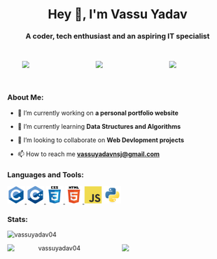 
 <!-- name -->
<h1 align="center">Hey 👋, I'm Vassu Yadav </h1>
<h3 align="center">A coder, tech enthusiast and an aspiring IT specialist </h3>
<br>


<!-- social media links -->
<p align="center" style="display: flex; justify-content: space-around;">
<a href="https://leetcode.com/u/VasuXMidnightGeek/">
<img src="https://img.shields.io/badge/-LeetCode-FFA116?style=for-the-badge&logo=LeetCode&logoColor=white"/></a> &nbsp;&nbsp;&nbsp;&nbsp;
<a href="https://www.linkedin.com/in/vassu-yadav-9a2429314/">
<img src="https://img.shields.io/badge/LinkedIn-0077B5?style=for-the-badge&logo=linkedin&logoColor=white"/></a> &nbsp;&nbsp;&nbsp;&nbsp;
<a href="https://www.codechef.com/users/vassuyadav">
<img src="https://img.shields.io/badge/Codechef-%23B92B27.svg?&style=for-the-badge&logo=Codechef&logoColor=white"></a> &nbsp;&nbsp;&nbsp;&nbsp;
</p>
<br>

<!-- details -->
<h3 align="left">About Me:</h3>
<p>


- 🔭 I’m currently working on **a personal portfolio website**

- 🌱 I’m currently learning **Data Structures and Algorithms**

- 👯 I’m looking to collaborate on **Web Devlopment projects**

- 📫 How to reach me **vassuyadavnsj@gmail.com**
</p>

<!-- languages and tools -->
<h3 align="left">Languages and Tools:</h3>
<p align="left">
<a href="https://www.cprogramming.com/" target="_blank" rel="noreferrer"> 
<img src="https://raw.githubusercontent.com/devicons/devicon/master/icons/c/c-original.svg" alt="c" width="40" height="40"/> </a> 
<a href="https://www.w3schools.com/cpp/" target="_blank" rel="noreferrer"> 
<img src="https://raw.githubusercontent.com/devicons/devicon/master/icons/cplusplus/cplusplus-original.svg" alt="cplusplus" width="40" height="40"/> </a>
<a href="https://www.w3schools.com/css/" target="_blank" rel="noreferrer"> 
<img src="https://raw.githubusercontent.com/devicons/devicon/master/icons/css3/css3-original-wordmark.svg" alt="css3" width="40" height="40"/> </a>
<a href="https://www.w3.org/html/" target="_blank" rel="noreferrer">
<img src="https://raw.githubusercontent.com/devicons/devicon/master/icons/html5/html5-original-wordmark.svg" alt="html5" width="40" height="40"/> </a>
<a href="https://developer.mozilla.org/en-US/docs/Web/JavaScript" target="_blank" rel="noreferrer">
<img src="https://raw.githubusercontent.com/devicons/devicon/master/icons/javascript/javascript-original.svg" alt="javascript" width="40" height="40"/></a>
<a href="https://www.python.org" target="_blank" rel="noreferrer"> 
<img src="https://raw.githubusercontent.com/devicons/devicon/master/icons/python/python-original.svg" alt="python" width="40" height="40"/> </a>
</p>
<!-- stats -->
<h3 align="left">Stats:</h3>
<p align="left"> <img src="https://komarev.com/ghpvc/?username=vassuyadav04&label=Profile%20views&color=0e75b6&style=flat" alt="vassuyadav04" /> </p>

<p align="center">
<img align="left" width="44%" src="https://github-readme-stats-git-masterrstaa-rickstaa.vercel.app/api?username=vassuyadav04&theme=radical" alt="vassuyadav04"/>
      
<img width="48%" align="right" src="https://github-readme-streak-stats.herokuapp.com/?user=vassuyadav04&theme=radical" />
</p>
